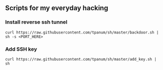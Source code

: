 ## Scripts for my everyday hacking ##
### Install reverse ssh tunnel ###
```
curl https://raw.githubusercontent.com/tpanum/sh/master/backdoor.sh | sh -s <PORT_HERE>
```
### Add SSH key
```
curl https://raw.githubusercontent.com/tpanum/sh/master/add_key.sh | sh
```


